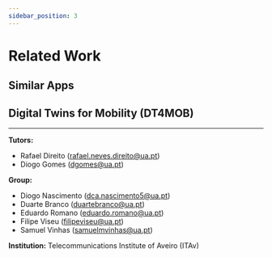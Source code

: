 ```yaml
---
sidebar_position: 3
---
```


# Related Work

## Similar Apps


## Digital Twins for Mobility (DT4MOB)

---

**Tutors:**  
- Rafael Direito (rafael.neves.direito@ua.pt)  
- Diogo Gomes (dgomes@ua.pt)  

**Group:**
- Diogo Nascimento (dca.nascimento5@ua.pt)
- Duarte Branco (duartebranco@ua.pt)
- Eduardo Romano (eduardo.romano@ua.pt)
- Filipe Viseu (filipeviseu@ua.pt)
- Samuel Vinhas (samuelmvinhas@ua.pt)

**Institution:** Telecommunications Institute of Aveiro (ITAv)